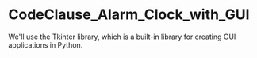 # CodeClause_Alarm_Clock_with_GUI
We'll use the Tkinter library, which is a built-in library for creating GUI applications in Python.
